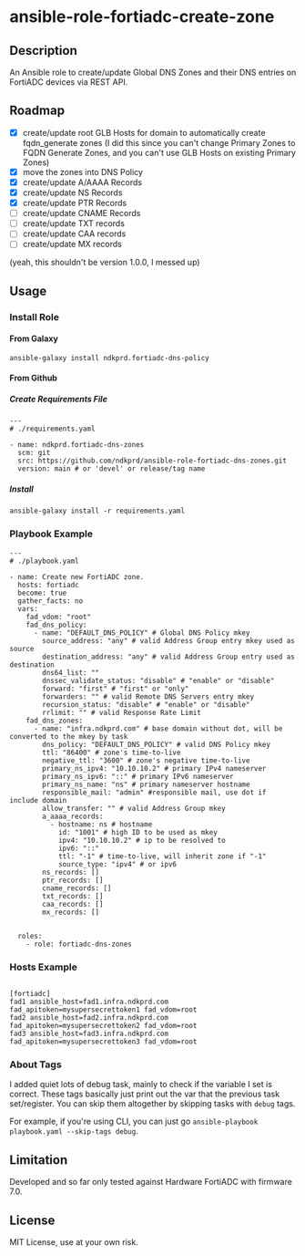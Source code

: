 # ansible-role-fortiadc-create-zone

## Description

An Ansible role to create/update Global DNS Zones and their DNS entries on FortiADC devices via REST API.

## Roadmap

- [x] create/update root GLB Hosts for domain to automatically create fqdn_generate zones (I did this since you can't change Primary Zones to FQDN Generate Zones, and you can't use GLB Hosts on existing Primary Zones)
- [x] move the zones into DNS Policy 
- [x] create/update A/AAAA Records
- [x] create/update NS Records
- [x] create/update PTR Records
- [ ] create/update CNAME Records
- [ ] create/update TXT records
- [ ] create/update CAA records
- [ ] create/update MX records

(yeah, this shouldn't be version 1.0.0, I messed up)

## Usage

### Install Role

#### From Galaxy

```
ansible-galaxy install ndkprd.fortiadc-dns-policy
```

#### From Github

##### Create Requirements File

```
---
# ./requirements.yaml

- name: ndkprd.fortiadc-dns-zones
  scm: git
  src: https://github.com/ndkprd/ansible-role-fortiadc-dns-zones.git
  version: main # or 'devel' or release/tag name
```

##### Install

```
ansible-galaxy install -r requirements.yaml
```

### Playbook Example

```
---
# ./playbook.yaml

- name: Create new FortiADC zone.
  hosts: fortiadc
  become: true
  gather_facts: no
  vars:
    fad_vdom: "root"
    fad_dns_policy:
      - name: "DEFAULT_DNS_POLICY" # Global DNS Policy mkey
        source_address: "any" # valid Address Group entry mkey used as source
        destination_address: "any" # valid Address Group entry used as destination
        dns64_list: ""
        dnssec_validate_status: "disable" # "enable" or "disable"
        forward: "first" # "first" or "only"
        forwarders: "" # valid Remote DNS Servers entry mkey
        recursion_status: "disable" # "enable" or "disable"
        rrlimit: "" # valid Response Rate Limit 
    fad_dns_zones:
      - name: "infra.ndkprd.com" # base domain without dot, will be converted to the mkey by task
        dns_policy: "DEFAULT_DNS_POLICY" # valid DNS Policy mkey
        ttl: "86400" # zone's time-to-live
        negative_ttl: "3600" # zone's negative time-to-live
        primary_ns_ipv4: "10.10.10.2" # primary IPv4 nameserver
        primary_ns_ipv6: "::" # primary IPv6 nameserver
        primary_ns_name: "ns" # primary nameserver hostname
        responsible_mail: "admin" #responsible mail, use dot if include domain
        allow_transfer: "" # valid Address Group mkey
        a_aaaa_records:
          - hostname: ns # hostname
            id: "1001" # high ID to be used as mkey
            ipv4: "10.10.10.2" # ip to be resolved to
            ipv6: "::"
            ttl: "-1" # time-to-live, will inherit zone if "-1"
            source_type: "ipv4" # or ipv6
        ns_records: []
        ptr_records: []
        cname_records: []
        txt_records: []
        caa_records: []
        mx_records: []


  roles:
    - role: fortiadc-dns-zones
```

### Hosts Example

```

[fortiadc]
fad1 ansible_host=fad1.infra.ndkprd.com fad_apitoken=mysupersecrettoken1 fad_vdom=root
fad2 ansible_host=fad2.infra.ndkprd.com fad_apitoken=mysupersecrettoken2 fad_vdom=root
fad3 ansible_host=fad3.infra.ndkprd.com fad_apitoken=mysupersecrettoken3 fad_vdom=root

```

### About Tags

I added quiet lots of debug task, mainly to check if the variable I set is correct. These tags basically just print out the var that the previous task set/register. You can skip them altogether by skipping tasks with `debug` tags.

For example, if you're using CLI, you can just go `ansible-playbook playbook.yaml --skip-tags debug`.

## Limitation

Developed and so far only tested against Hardware FortiADC with firmware 7.0.

## License

MIT License, use at your own risk.
